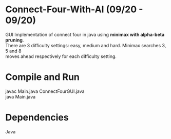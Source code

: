 # Connect-Four-With-AI (09/20 - 09/20)
GUI Implementation of connect four in java using <strong>minimax with alpha-beta pruning</strong>.<br>
There are 3 difficulty settings: easy, medium and hard. Minimax searches 3, 5 and 8 <br> 
moves ahead respectively for each difficulty setting.

# Compile and Run
javac Main.java ConnectFourGUI.java <br>
java Main.java

# Dependencies
Java
